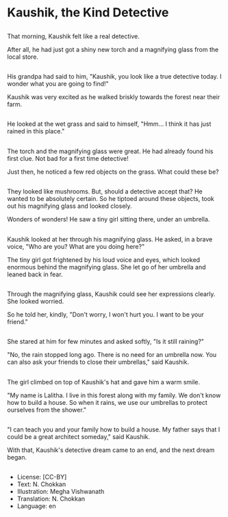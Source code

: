 # Kaushik, the Kind Detective

##
That morning, Kaushik felt like a real detective.

After all, he had just got a shiny new torch and a magnifying glass from the local store.

##
His grandpa had said to him, "Kaushik, you look like a true detective today. I wonder what you are going to find!"

Kaushik was very excited as he walked briskly towards the forest near their farm.

##
He looked at the wet grass and said to himself, "Hmm... I think it has just rained in this place."

##
The torch and the magnifying glass were great. He had already found his first clue. Not bad for a first time detective!

Just then, he noticed a few red objects on the grass. What could these be?

##
They looked like mushrooms. But, should a detective accept that? He wanted to be absolutely certain. So he tiptoed around these objects, took out his magnifying glass and looked closely.

Wonders of wonders! He saw a tiny girl sitting there, under an umbrella.

##
Kaushik looked at her through his magnifying glass. He asked, in a brave voice, "Who are you? What are you doing here?"

The tiny girl got frightened by his loud voice and eyes, which looked enormous behind the magnifying glass. She let go of her umbrella and leaned back in fear.

##
Through the magnifying glass, Kaushik could see her expressions clearly. She looked worried.

So he told her, kindly, "Don't worry, I won't hurt you. I want to be your friend."

##
She stared at him for few minutes and asked softly, "Is it still raining?"

"No, the rain stopped long ago. There is no need for an umbrella now. You can also ask your friends to close their umbrellas," said Kaushik.

##
The girl climbed on top of Kaushik's hat and gave him a warm smile.

"My name is Lalitha. I live in this forest along with my family. We don't know how to build a house. So when it rains, we use our umbrellas to protect ourselves from the shower."

##
"I can teach you and your family how to build a house. My father says that I could be a great architect someday," said Kaushik.

With that, Kaushik's detective dream came to an end, and the next dream began.

##
* License: [CC-BY]
* Text: N. Chokkan
* Illustration: Megha Vishwanath
* Translation: N. Chokkan
* Language: en
